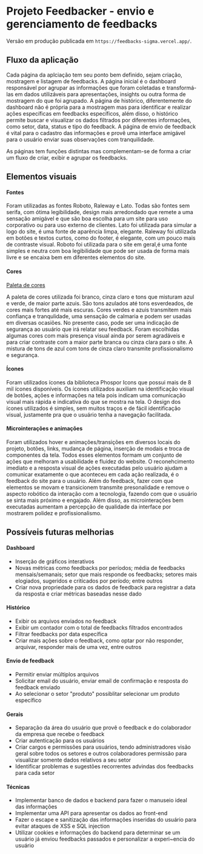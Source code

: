 # Projeto Feedbacker - envio e gerenciamento de feedbacks

Versão em produção publicada em `https://feedbacks-sigma.vercel.app/`.


## Fluxo da aplicação

Cada página da aplciação tem seu ponto bem definido, sejam criação, mostragem e listagem de feedbacks. 
A página inicial é o dashboard responsável por agrupar as informações que foram coletadas e transformá-las em dados utilizáveis para apresentações, insights ou outra forma de mostragem do que foi agrupado. 
A página de histórico, diferentemente do dashboard não é própria para a mostragem mas para identificar e realizar ações específicas em feedbacks específicos, além disso, o histórico permite buscar e visualizar os dados filtrados por diferentes informações, como setor, data, status e tipo do feedback.
A página de envio de feedback é vital para o cadastro das informações e provê uma interface amigável para o usuário enviar suas observações com tranquilidade.

As páginas tem funções distintas mas complementam-se de forma a criar um fluxo de criar, exibir e agrupar os feedbacks.



## Elementos visuais

#### Fontes
Foram utilizadas as fontes Roboto, Raleway e Lato. Todas são fontes sem serifa, com ótima legibilidade, design mais arredondado que remete a uma sensação amigável e que são boa escolha para um site para uso corporativo ou para uso externo de clientes. 
Lato foi utilizada para simular a logo do site, é uma fonte de aparência limpa, elegante. 
Raleway foi utilizada em botões e textos curtos, como do footer, é elegante, com um pouco mais de contraste visual.
Roboto foi utilizada para o site em geral,é uma fonte simples e neutra com boa legibilidade que pode ser usada de forma mais livre e se encaixa bem em diferentes elementos do site.

#### Cores
[Paleta de cores](https://coolors.co/ffffff-e5e7eb-c6e7f9-56a3cc-3297b0-0c6d85-085162)

A paleta de cores utilizada foi branco, cinza claro e tons que misturam azul e verde, de maior parte azuis.
São tons azulados até tons esverdeados, de cores mais fortes até mais escuras.
Cores verdes e azuis transmitem mais confiança e tranqulidade, uma sensação de calmaria e podem ser usadas em diversas ocasiões. No presente caso, pode ser uma indicação de segurança ao usuário que irá relatar seu feedback.
Foram escolhidas algumas cores com mais presença visual ainda por serem agradáveis e para criar contraste com a maior parte branca ou cinza clara para o site.
A mistura de tons de azul com tons de cinza claro transmite profissionalismo e segurança.

#### Ícones
Foram utilizados ícones da biblioteca Phospor Icons que possui mais de 8 mil ícones disponíveis.
Os ícones utilizados auxiliam na identificação visual de botões, ações e informações na tela pois indicam uma comunicação visual mais rápida e indicativa do que se mostra na tela.
O design dos ícones utilizados é simples, sem muitos traços e de fácil identificação visual, justamente pra que o usuário tenha a navegação facilitada.

#### Microinterações e animações
Foram utilizados hover e animações/transições em diversos locais do projeto, botões, links, mudança de página, inserção de modais e troca de componentes da tela.
Todos esses elementos formam um conjunto de ações que melhoram a usabilidade e fluidez do website. O reconehcimento imediato e a resposta visual de ações executadas pelo usuário ajudam a comunicar exatamente o que aconteceu em cada ação realizada, é o feedback do site para o usuário.
Além do feedback, fazer com que elementos se movam e transicionem transmite presonalidade e remove o aspecto robótico da interação com a tecnologia, fazendo com que o usuário se sinta mais próximo e engajado.
Além disso, as microinterações bem executadas aumentam a percepção de qualidade da interface por mostrarem polidez e profissionalismo.



## Possíveis futuras melhorias

#### Dashboard
- Inserção de gráficos interativos
- Novas métricas como feedbacks por períodos; média de feedbacks mensais/semanais; setor que mais responde os feedbacks; setores mais elogiados, sugeridos e criticados por período; entre outros
- Criar nova propriedade para os dados de feedback para registrar a data da resposta e criar métricas baseadas nesse dado

#### Histórico
- Exibir os arquivos enviados no feedback
- Exibir um contador com o total de feedbacks filtrados encontrados
- Filtrar feedbacks por data específica
- Criar mais ações sobre o feedback, como optar por não responder, arquivar, responder mais de uma vez, entre outros

#### Envio de feedback
- Permitir enviar múltiplos arquivos
- Solicitar email do usuário, enviar email de confirmação e resposta do feedback enviado
- Ao selecionar o setor "produto" possiblitar selecionar um produto específico

#### Gerais
- Separação da área do usuário que provê o feedback e do colaborador da empresa que recebe o feedback
- Criar autenticação para os usuários
- Criar cargos e permissões para usuários, tendo administradores visão geral sobre todos os setores e outros colaboradores permissão para visualizar somente dados relativos a seu setor
- Identificar problemas e sugestões recorrentes advindas dos feedbacks para cada setor

#### Técnicas
- Implementar banco de dados e backend para fazer o manuseio ideal das informações
- Implementar uma API para apresentar os dados ao front-end
- Fazer o escape e sanitização das informações inseridas do usuário para evitar ataques de XSS e SQL injection
- Utilizar cookies e informações do backend para determinar se um usuário já enviou feedbacks passados e personalizar a experi~encia do usuário
